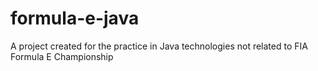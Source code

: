 # formula-e-java
A project created for the practice in Java technologies not related to FIA Formula E Championship
